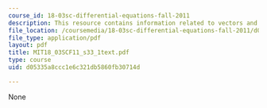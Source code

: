 ```yaml
---
course_id: 18-03sc-differential-equations-fall-2011
description: This resource contains information related to vectors and matrices.
file_location: /coursemedia/18-03sc-differential-equations-fall-2011/d05335a8ccc1e6c321db5860fb30714d_MIT18_03SCF11_s33_1text.pdf
file_type: application/pdf
layout: pdf
title: MIT18_03SCF11_s33_1text.pdf
type: course
uid: d05335a8ccc1e6c321db5860fb30714d

---
```

None